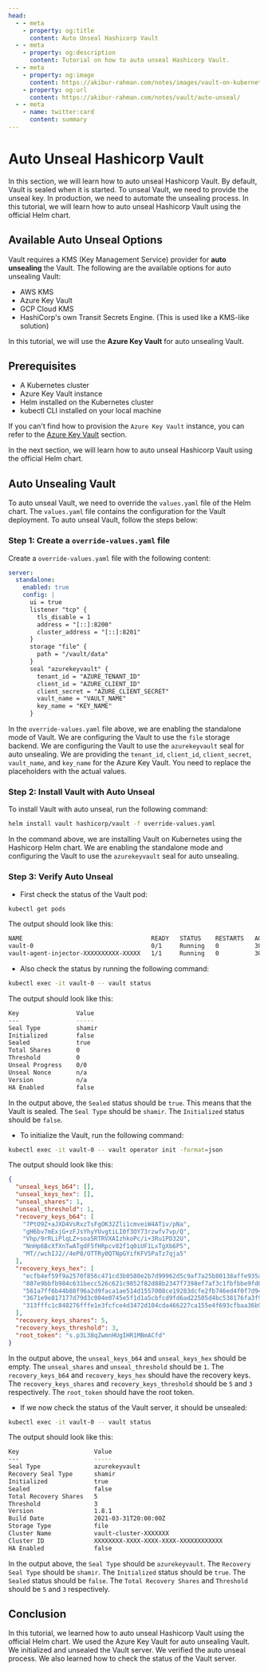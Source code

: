 ```yaml
---
head:
  - - meta
    - property: og:title
      content: Auto Unseal Hashicorp Vault
  - - meta
    - property: og:description
      content: Tutorial on how to auto unseal Hashicorp Vault.
  - - meta
    - property: og:image
      content: https://akibur-rahman.com/notes/images/vault-on-kubernetes.png
    - property: og:url
      content: https://akibur-rahman.com/notes/vault/auto-unseal/
  - - meta
    - name: twitter:card
      content: summary
---
```


# Auto Unseal Hashicorp Vault

In this section, we will learn how to auto unseal Hashicorp Vault. By default, Vault is sealed when it is started. To unseal Vault, we need to provide the unseal key. In production, we need to automate the unsealing process. In this tutorial, we will learn how to auto unseal Hashicorp Vault using the official Helm chart.

## Available Auto Unseal Options

Vault requires a KMS (Key Management Service) provider for **auto unsealing** the Vault. The following are the available options for auto unsealing Vault:

- AWS KMS
- Azure Key Vault
- GCP Cloud KMS
- HashiCorp's own Transit Secrets Engine. (This is used like a KMS-like solution)

In this tutorial, we will use the **Azure Key Vault** for auto unsealing Vault.

## Prerequisites

- A Kubernetes cluster
- Azure Key Vault instance
- Helm installed on the Kubernetes cluster
- kubectl CLI installed on your local machine

If you can't find how to provision the `Azure Key Vault` instance, you can refer to the [Azure Key Vault](/azure/azure-key-vault) section.

In the next section, we will learn how to auto unseal Hashicorp Vault using the official Helm chart.

## Auto Unsealing Vault

To auto unseal Vault, we need to override the `values.yaml` file of the Helm chart. The `values.yaml` file contains the configuration for the Vault deployment. To auto unseal Vault, follow the steps below:

### Step 1: Create a `override-values.yaml` file

Create a `override-values.yaml` file with the following content:

```yaml
server:
  standalone:
    enabled: true
    config: |
      ui = true
      listener "tcp" {
        tls_disable = 1
        address = "[::]:8200"
        cluster_address = "[::]:8201"
      }
      storage "file" {
        path = "/vault/data"
      }
      seal "azurekeyvault" {
        tenant_id = "AZURE_TENANT_ID"
        client_id = "AZURE_CLIENT_ID"
        client_secret = "AZURE_CLIENT_SECRET"
        vault_name = "VAULT_NAME"
        key_name = "KEY_NAME"
      }
```

In the `override-values.yaml` file above, we are enabling the standalone mode of Vault. We are configuring the Vault to use the `file` storage backend. We are configuring the Vault to use the `azurekeyvault` seal for auto unsealing. We are providing the `tenant_id`, `client_id`, `client_secret`, `vault_name`, and `key_name` for the Azure Key Vault. You need to replace the placeholders with the actual values.

### Step 2: Install Vault with Auto Unseal

To install Vault with auto unseal, run the following command:

```bash
helm install vault hashicorp/vault -f override-values.yaml
```

In the command above, we are installing Vault on Kubernetes using the Hashicorp Helm chart. We are enabling the standalone mode and configuring the Vault to use the `azurekeyvault` seal for auto unsealing.

### Step 3: Verify Auto Unseal

- First check the status of the Vault pod:

```bash
kubectl get pods
```

The output should look like this:

```bash
NAME                                    READY   STATUS    RESTARTS   AGE
vault-0                                 0/1     Running   0          30s
vault-agent-injector-XXXXXXXXXX-XXXXX   1/1     Running   0          30s
```

- Also check the status by running the following command:

```bash
kubectl exec -it vault-0 -- vault status
```

The output should look like this:

```bash
Key                Value
---                -----
Seal Type          shamir
Initialized        false
Sealed             true
Total Shares       0
Threshold          0
Unseal Progress    0/0
Unseal Nonce       n/a
Version            n/a
HA Enabled         false
```

In the output above, the `Sealed` status should be `true`. This means that the Vault is sealed. The `Seal Type` should be `shamir`. The `Initialized` status should be `false`.

- To initialize the Vault, run the following command:

```bash
kubectl exec -it vault-0 -- vault operator init -format=json
```

The output should look like this:

```json
{
  "unseal_keys_b64": [],
  "unseal_keys_hex": [],
  "unseal_shares": 1,
  "unseal_threshold": 1,
  "recovery_keys_b64": [
    "7PtO9Z+aJXD4VsRxzTsFgOK32Zli1cmveiW4ATiv/pNa",
    "gH6bv7mExjG+zFJsYhyYUvgtiLI0f3OY73rzwfv7vp/Q",
    "Vhp/9rRLiPlqLZ+soa5RTRVXAIzhkoPc/i+3Ru1PD32U",
    "NnHp6BcXfXnTwATgdF5fHRpcv82f1q0iUF1LxTgXb6P5",
    "MT//wchIJ2//4eP8/OTTRy0QTNpGYifKFV5PaTz7qja5"
  ],
  "recovery_keys_hex": [
    "ecfb4ef59f9a2570f856c471cd3b0580e2b7d99962d5c9af7a25b80138affe935a",
    "807e9bbfb984c631becc526c621c9852f82d88b2347f7398ef7af3c1fbfbbe9fd0",
    "561a7ff6b44b88f96a2d9faca1ae514d1557008ce19283dcfe2fb746ed4f0f7d94",
    "3671e9e817177d79d3c004e0745e5f1d1a5cbfcd9fd6ad22505d4bc538176fa3f9",
    "313fffc1c848276fffe1e3fcfce4d3472d104cda466227ca155e4f693cfbaa36b9"
  ],
  "recovery_keys_shares": 5,
  "recovery_keys_threshold": 3,
  "root_token": "s.p3L38qZwmnHUgIHR1MBmACfd"
}
```

In the output above, the `unseal_keys_b64` and `unseal_keys_hex` should be empty. The `unseal_shares` and `unseal_threshold` should be `1`. The `recovery_keys_b64` and `recovery_keys_hex` should have the recovery keys. The `recovery_keys_shares` and `recovery_keys_threshold` should be `5` and `3` respectively. The `root_token` should have the root token.

- If we now check the status of the Vault server, it should be unsealed:

```bash
kubectl exec -it vault-0 -- vault status
```

The output should look like this:

```bash
Key                     Value
---                     -----
Seal Type               azurekeyvault
Recovery Seal Type      shamir
Initialized             true
Sealed                  false
Total Recovery Shares   5
Threshold               3
Version                 1.8.1
Build Date              2021-03-31T20:00:00Z
Storage Type            file
Cluster Name            vault-cluster-XXXXXXX
Cluster ID              XXXXXXXX-XXXX-XXXX-XXXX-XXXXXXXXXXXX
HA Enabled              false
```

In the output above, the `Seal Type` should be `azurekeyvault`. The `Recovery Seal Type` should be `shamir`. The `Initialized` status should be `true`. The `Sealed` status should be `false`. The `Total Recovery Shares` and `Threshold` should be `5` and `3` respectively.

## Conclusion

In this tutorial, we learned how to auto unseal Hashicorp Vault using the official Helm chart. We used the Azure Key Vault for auto unsealing Vault. We initialized and unsealed the Vault server. We verified the auto unseal process. We also learned how to check the status of the Vault server.
